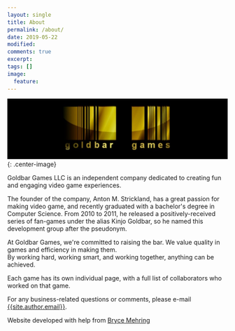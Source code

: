 ```yaml
---
layout: single
title: About
permalink: /about/
date: 2019-05-22
modified:
comments: true
excerpt:
tags: []
image:
  feature:
---
```

![Goldbar Games Logo](/images/logo.jpg){: .center-image}

Goldbar Games LLC is an independent company dedicated to creating fun and engaging video game experiences. 

The founder of the company, Anton M. Strickland, has a great passion for making video game, and recently graduated with a bachelor's degree in Computer Science. From 2010 to 2011, he released a positively-received series of fan-games under the alias Kinjo Goldbar, so he named this development group after the pseudonym.

At Goldbar Games, we're committed to raising the bar. We value quality in games and efficiency in making them. <br/>By working hard, working smart, and working together, anything can be achieved.

Each game has its own individual page, with a full list of collaborators who worked on that game.

For any business-related questions or comments, please e-mail [{{site.author.email}}](mailto:{{site.author.email}}).

Website developed with help from [Bryce Mehring](http://www.brycemehring.com)